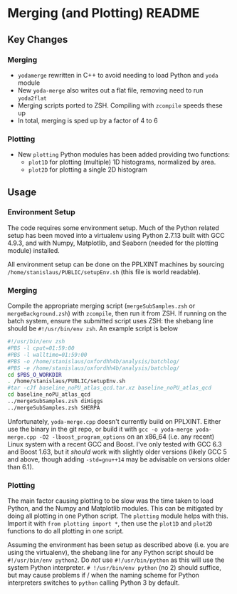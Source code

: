 Merging (and Plotting) README
==============

Key Changes
-----------

### Merging
- `yodamerge` rewritten in C++ to avoid needing to load Python and `yoda` module
- New `yoda-merge` also writes out a flat file, removing need to run `yoda2flat`
- Merging scripts ported to ZSH. Compiling with `zcompile` speeds these up
- In total, merging is sped up by a factor of 4 to 6

### Plotting
- New `plotting` Python modules has been added providing two functions:
  - `plot1D` for plotting (multiple) 1D histograms, normalized by area.
  - `plot2D` for plotting a single 2D histogram

Usage
------------

### Environment Setup
The code requires some environment setup. Much of the Python related setup has
been moved into a virtualenv using Python 2.7.13 built with GCC 4.9.3, and with
Numpy, Matplotlib, and Seaborn (needed for the plotting module) installed.

All environment setup can be done on the PPLXINT machines by sourcing
`/home/stanislaus/PUBLIC/setupEnv.sh` (this file is world readable).

### Merging
Compile the appropriate merging script (`mergeSubSamples.zsh` or `mergeBackground.zsh`)
with `zcompile`, then run it from ZSH. If running on the batch system, ensure the
submitted script uses ZSH: the shebang line should be
`#!/usr/bin/env zsh`. An example script is below
~~~zsh
#!/usr/bin/env zsh
#PBS -l cput=01:59:00
#PBS -l walltime=01:59:00
#PBS -o /home/stanislaus/oxfordhh4b/analysis/batchlog/
#PBS -e /home/stanislaus/oxfordhh4b/analysis/batchlog/
cd $PBS_O_WORKDIR
. /home/stanislaus/PUBLIC/setupEnv.sh
#tar -cJf baseline_noPU_atlas_qcd.tar.xz baseline_noPU_atlas_qcd
cd baseline_noPU_atlas_qcd
../mergeSubSamples.zsh diHiggs
../mergeSubSamples.zsh SHERPA
~~~

Unfortunately, `yoda-merge.cpp` doesn't currently build on PPLXINT. Either use the binary in
the git repo, or build it with `gcc -o yoda-merge yoda-merge.cpp -O2 -lboost_program_options`
on an x86_64 (i.e. any recent) Linux system with a recent GCC and Boost. I've only tested with
GCC 6.3 and Boost 1.63, but it *should* work with slightly older versions (likely GCC 5 and above,
though adding `-std=gnu++14` may be advisable on versions older than 6.1).

### Plotting
The main factor causing plotting to be slow was the time taken to load Python, and the Numpy and
Matplotlib modules. This can be mitigated by doing all plotting in one Python script. The `plotting`
module helps with this. Import it with `from plotting import *`, then use the `plot1D` and `plot2D`
functions to do all plotting in one script.

Assuming the environment has been setup as described above (i.e. you are using the virtualenv), the
shebang line for any Python script should be `#!/usr/bin/env python2`. Do *not* use `#!/usr/bin/python`
as this will use the system Python interpreter. `# !/usr/bin/env python` (no 2) should suffice, but may
cause problems if / when the naming scheme for Python interpreters switches to `python` calling Python
3 by default.
